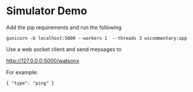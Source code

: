 # Simulator Demo

Add the pip requirements and run the following 

```
gunicorn -b localhost:5000 --workers 1  --threads 3 wscommentary:app
```

Use a web socket client and send messages to 

http://127.0.0.0:5000/watsonx

For example:
```
{ "type": "ping" }
```
